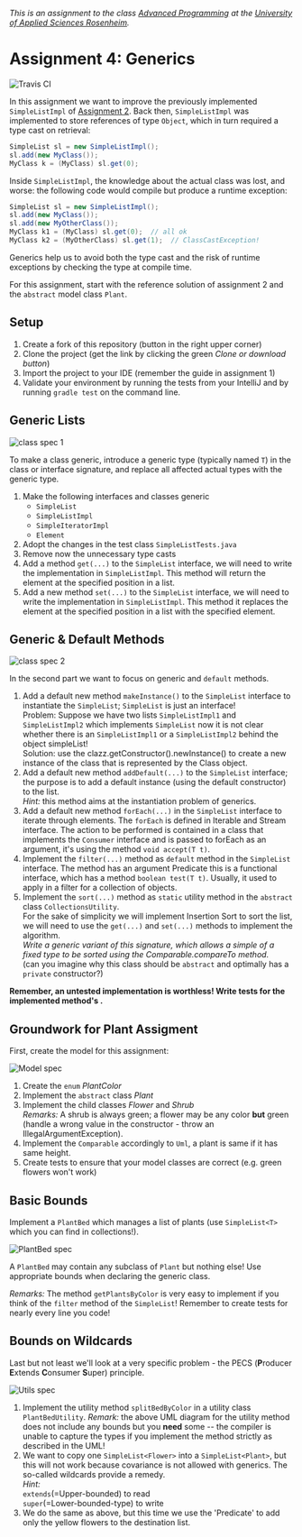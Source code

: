 _This is an assignment to the class [Advanced Programming](https://hsro-inf-fpk.github.io) at the [University of Applied Sciences Rosenheim](http://www.th-rosenheim.de)._

# Assignment 4: Generics

![Travis CI](https://travis-ci.org/hsro-inf-prg3/04-generics.svg?branch=master)

In this assignment we want to improve the previously implemented `SimpleListImpl` of [Assignment 2](https://github.com/hsro-inf-fpk/02-classes-interfaces).
Back then, `SimpleListImpl` was implemented to store references of type `Object`, which in turn required a type cast on retrieval:

```java
SimpleList sl = new SimpleListImpl();
sl.add(new MyClass());
MyClass k = (MyClass) sl.get(0);
```

Inside `SimpleListImpl`, the knowledge about the actual class was lost, and worse: the following code would compile but produce a runtime exception:

```java
SimpleList sl = new SimpleListImpl();
sl.add(new MyClass());
sl.add(new MyOtherClass());
MyClass k1 = (MyClass) sl.get(0);  // all ok
MyClass k2 = (MyOtherClass) sl.get(1);  // ClassCastException!
```

Generics help us to avoid both the type cast and the risk of runtime exceptions by checking the type at compile time.

For this assignment, start with the reference solution of assignment 2 and the `abstract` model class `Plant`.


## Setup

1. Create a fork of this repository (button in the right upper corner)
2. Clone the project (get the link by clicking the green _Clone or download button_)
3. Import the project to your IDE (remember the guide in assignment 1)
4. Validate your environment by running the tests from your IntelliJ and by running `gradle test` on the command line.


## Generic Lists

![class spec 1](assets/class-spec-1.svg)

To make a class generic, introduce a generic type (typically named `T`) in the class or interface signature, and replace all affected actual types with the generic type.

1. Make the following interfaces and classes generic
    * `SimpleList`
    * `SimpleListImpl`
    * `SimpleIteratorImpl`
    * `Element`
2. Adopt the changes in the test class `SimpleListTests.java`
3. Remove now the unnecessary type casts
4. Add a method `get(...)` to the `SimpleList` interface, we will need to write the implementation in `SimpleListImpl`.
This method will return the element at the specified position in a list.
5. Add a new method `set(...)` to the `SimpleList` interface, we will need to write the implementation in `SimpleListImpl`.
This method it replaces the element at the specified position in a list with the specified element.


## Generic & Default Methods

![class spec 2](assets/class-spec-2.svg)

In the second part we want to focus on generic and `default` methods.

1. Add a default new method `makeInstance()` to the `SimpleList` interface to instantiate the `SimpleList`; `SimpleList` is just an interface!<br>
Problem: Suppose we have two lists `SimpleListImpl1` and `SimpleListImpl2` which implements `SimpleList`
now it is not clear whether there is an `SimpleListImpl1` or a `SimpleListImpl2` behind the object simpleList!<br>
Solution: use the clazz.getConstructor().newInstance() to create a new instance of the class that is represented by the Class object.
2. Add a default new method `addDefault(...)` to the `SimpleList` interface; the purpose is to add a default instance (using the default constructor) to the list.<br>
_Hint:_ this method aims at the instantiation problem of generics.
3. Add a default new method `forEach(...)` in the `SimpleList` interface to iterate through elements. The `forEach` is defined in Iterable and Stream interface.
The action to be performed is contained in a class that implements the `Consumer` interface and is passed to forEach as an argument,
it's using the method `void accept(T t)`.
4. Implement the `filter(...)` method as `default` method in the `SimpleList` interface. The method has an argument Predicate<T> this is a functional interface, which has 
a method `boolean test(T t)`. Usually, it used to apply in a filter for a collection of objects.
5. Implement the `sort(...)` method as `static` utility method in the `abstract` class `CollectionsUtility`.<br>
For the sake of simplicity we will implement Insertion Sort to sort the list, we will need to use
the `get(...)` and `set(...)` methods to implement the algorithm.<br>
_Write a generic variant of this signature, which allows a simple of a fixed type to be sorted using the Comparable.compareTo method._
<br>(can you imagine why this class should be `abstract` and optimally has a `private` constructor?)

**Remember, an untested implementation is worthless! Write tests for the implemented method's .**


## Groundwork for Plant Assigment

First, create the model for this assignment:

![Model spec](./assets/class-spec-3.svg)

1. Create the `enum` _PlantColor_
2. Implement the `abstract` class _Plant_
3. Implement the child classes _Flower_ and _Shrub_<br>
   _Remarks:_ A shrub is always green; a flower may be any color
   **but** green (handle a wrong value in the constructor - throw an
IllegalArgumentException).
4. Implement the `Comparable` accordingly to `Uml`, a plant is same if it has same height.
5. Create tests to ensure that your model classes are correct (e.g.
green flowers won't work)


## Basic Bounds

Implement a `PlantBed` which manages a list of plants (use
`SimpleList<T>` which you can find in collections!).

![PlantBed spec](./assets/class-spec-4.svg)

A `PlantBed` may contain any subclass of `Plant` but nothing else!
Use appropriate bounds when declaring the generic class.

_Remarks:_ The method `getPlantsByColor` is very easy to implement if
you think of the `filter` method of the `SimpleList`! Remember to create
tests for nearly every line you code!


## Bounds on Wildcards

Last but not least we'll look at a very specific problem - the PECS (**P**roducer **E**xtends **C**onsumer **S**uper) principle.

![Utils spec](./assets/class-spec-5.svg)

1. Implement the utility method `splitBedByColor` in a utility class `PlantBedUtility`.
_Remark:_ the above UML diagram for the utility method does not include any bounds but you 
**need** some -- the compiler is unable to capture the types if you implement the method strictly as described in the UML!
2. We want to copy one `SimpleList<Flower>` into a `SimpleList<Plant>`, but this will not work because covariance is
not allowed with generics. The so-called wildcards provide a remedy.<br>
_Hint:_ <br>
`extends`(=Upper-bounded) to read<br>
`super`(=Lower-bounded-type) to write 
3. We do the same as above, but this time we use the 'Predicate' to add only the yellow flowers to the destination list.